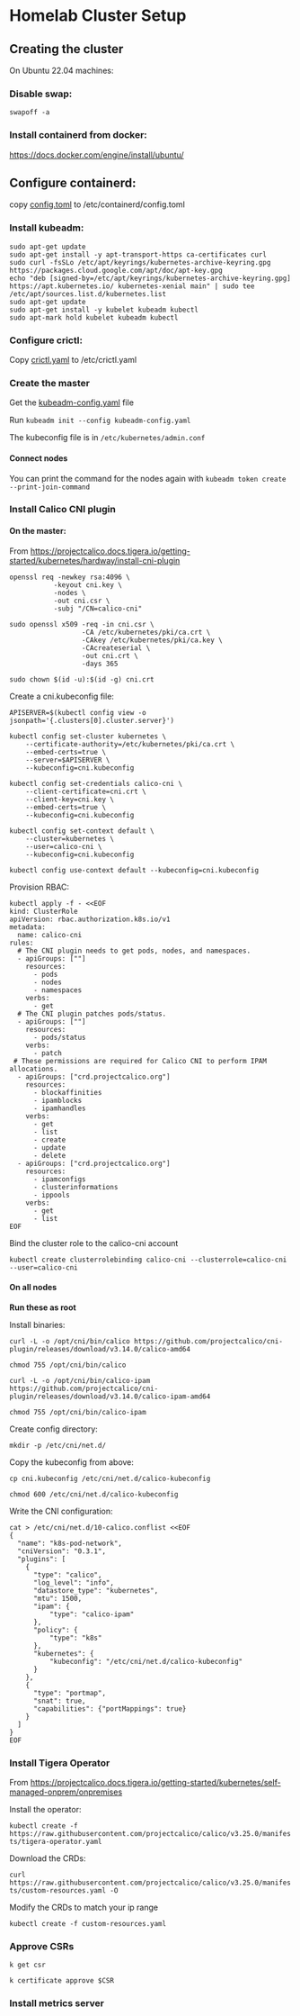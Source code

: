 # Homelab Cluster Setup

## Creating the cluster

On Ubuntu 22.04 machines:

### Disable swap:

`swapoff -a`

### Install containerd from docker:

https://docs.docker.com/engine/install/ubuntu/

## Configure containerd:
copy [config.toml](resources/config.toml) to /etc/containerd/config.toml

### Install kubeadm:

```
sudo apt-get update
sudo apt-get install -y apt-transport-https ca-certificates curl
sudo curl -fsSLo /etc/apt/keyrings/kubernetes-archive-keyring.gpg https://packages.cloud.google.com/apt/doc/apt-key.gpg
echo "deb [signed-by=/etc/apt/keyrings/kubernetes-archive-keyring.gpg] https://apt.kubernetes.io/ kubernetes-xenial main" | sudo tee /etc/apt/sources.list.d/kubernetes.list
sudo apt-get update
sudo apt-get install -y kubelet kubeadm kubectl
sudo apt-mark hold kubelet kubeadm kubectl
```

### Configure crictl:

Copy [crictl.yaml](resources/crictl.yaml) to /etc/crictl.yaml

### Create the master

Get the [kubeadm-config.yaml](resources/kubeadm-config.yaml) file

Run `kubeadm init --config kubeadm-config.yaml`

The kubeconfig file is in `/etc/kubernetes/admin.conf`

#### Connect nodes

You can print the command for the nodes again with `kubeadm token create --print-join-command`

### Install Calico CNI plugin

#### On the master:

From https://projectcalico.docs.tigera.io/getting-started/kubernetes/hardway/install-cni-plugin

```
openssl req -newkey rsa:4096 \
           -keyout cni.key \
           -nodes \
           -out cni.csr \
           -subj "/CN=calico-cni"
```

```
sudo openssl x509 -req -in cni.csr \
                  -CA /etc/kubernetes/pki/ca.crt \
                  -CAkey /etc/kubernetes/pki/ca.key \
                  -CAcreateserial \
                  -out cni.crt \
                  -days 365

sudo chown $(id -u):$(id -g) cni.crt
```

Create a cni.kubeconfig file:

```
APISERVER=$(kubectl config view -o jsonpath='{.clusters[0].cluster.server}')

kubectl config set-cluster kubernetes \
    --certificate-authority=/etc/kubernetes/pki/ca.crt \
    --embed-certs=true \
    --server=$APISERVER \
    --kubeconfig=cni.kubeconfig

kubectl config set-credentials calico-cni \
    --client-certificate=cni.crt \
    --client-key=cni.key \
    --embed-certs=true \
    --kubeconfig=cni.kubeconfig

kubectl config set-context default \
    --cluster=kubernetes \
    --user=calico-cni \
    --kubeconfig=cni.kubeconfig

kubectl config use-context default --kubeconfig=cni.kubeconfig
```
Provision RBAC:

```
kubectl apply -f - <<EOF
kind: ClusterRole
apiVersion: rbac.authorization.k8s.io/v1
metadata:
  name: calico-cni
rules:
  # The CNI plugin needs to get pods, nodes, and namespaces.
  - apiGroups: [""]
    resources:
      - pods
      - nodes
      - namespaces
    verbs:
      - get
  # The CNI plugin patches pods/status.
  - apiGroups: [""]
    resources:
      - pods/status
    verbs:
      - patch
 # These permissions are required for Calico CNI to perform IPAM allocations.
  - apiGroups: ["crd.projectcalico.org"]
    resources:
      - blockaffinities
      - ipamblocks
      - ipamhandles
    verbs:
      - get
      - list
      - create
      - update
      - delete
  - apiGroups: ["crd.projectcalico.org"]
    resources:
      - ipamconfigs
      - clusterinformations
      - ippools
    verbs:
      - get
      - list
EOF
```

Bind the cluster role to the calico-cni account

`kubectl create clusterrolebinding calico-cni --clusterrole=calico-cni --user=calico-cni`

#### On all nodes

**Run these as root**

Install binaries:
```
curl -L -o /opt/cni/bin/calico https://github.com/projectcalico/cni-plugin/releases/download/v3.14.0/calico-amd64

chmod 755 /opt/cni/bin/calico

curl -L -o /opt/cni/bin/calico-ipam https://github.com/projectcalico/cni-plugin/releases/download/v3.14.0/calico-ipam-amd64

chmod 755 /opt/cni/bin/calico-ipam
```

Create config directory:

`mkdir -p /etc/cni/net.d/`

Copy the kubeconfig from above:
```
cp cni.kubeconfig /etc/cni/net.d/calico-kubeconfig

chmod 600 /etc/cni/net.d/calico-kubeconfig
```

Write the CNI configuration:

```
cat > /etc/cni/net.d/10-calico.conflist <<EOF
{
  "name": "k8s-pod-network",
  "cniVersion": "0.3.1",
  "plugins": [
    {
      "type": "calico",
      "log_level": "info",
      "datastore_type": "kubernetes",
      "mtu": 1500,
      "ipam": {
          "type": "calico-ipam"
      },
      "policy": {
          "type": "k8s"
      },
      "kubernetes": {
          "kubeconfig": "/etc/cni/net.d/calico-kubeconfig"
      }
    },
    {
      "type": "portmap",
      "snat": true,
      "capabilities": {"portMappings": true}
    }
  ]
}
EOF
```

### Install Tigera Operator

From https://projectcalico.docs.tigera.io/getting-started/kubernetes/self-managed-onprem/onpremises

Install the operator:

`kubectl create -f https://raw.githubusercontent.com/projectcalico/calico/v3.25.0/manifests/tigera-operator.yaml`

Download the CRDs:

`curl https://raw.githubusercontent.com/projectcalico/calico/v3.25.0/manifests/custom-resources.yaml -O`

Modify the CRDs to match your ip range

`kubectl create -f custom-resources.yaml`

### Approve CSRs

`k get csr`

`k certificate approve $CSR`

### Install metrics server